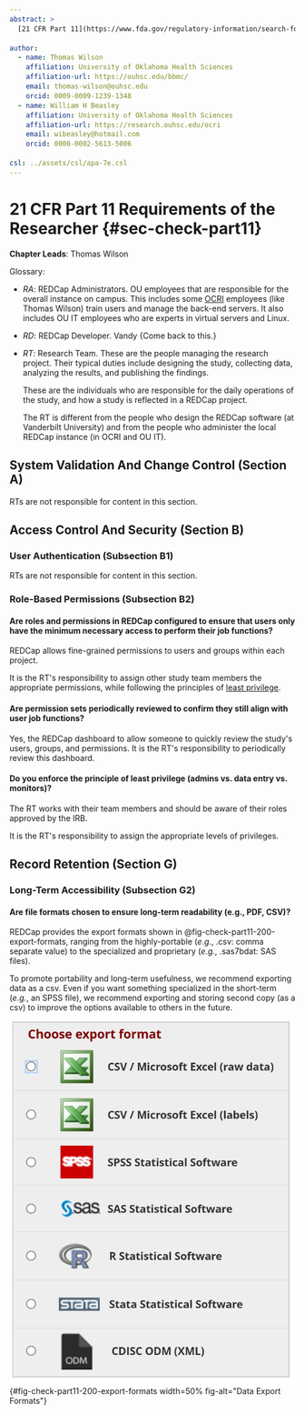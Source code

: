 ```yaml
---
abstract: >
  [21 CFR Part 11](https://www.fda.gov/regulatory-information/search-fda-guidance-documents/part-11-electronic-records-electronic-signatures-scope-and-application) is required of some OU REDCap projects, notably the projects containing data from clinical trials.  This chapter describes the elements that a research team  (RT; _i.e._, not Vanderbilt or OU's OCRI) is responsible for.

author:
  - name: Thomas Wilson
    affiliation: University of Oklahoma Health Sciences
    affiliation-url: https://ouhsc.edu/bbmc/
    email: thomas-wilson@ouhsc.edu
    orcid: 0009-0009-1239-1348
  - name: William H Beasley
    affiliation: University of Oklahoma Health Sciences
    affiliation-url: https://research.ouhsc.edu/ocri
    email: wibeasley@hotmail.com
    orcid: 0000-0002-5613-5006

csl: ../assets/csl/apa-7e.csl
---
```


# 21 CFR Part 11 Requirements of the Researcher {#sec-check-part11}

**Chapter Leads**: Thomas Wilson

Glossary:

* _RA_: REDCap Administrators.
  OU employees that are responsible for the overall instance on campus.
  This includes some [OCRI](https://research.ouhsc.edu/ocri) employees (like Thomas Wilson)
  train users and manage the back-end servers.
  It also includes OU IT employees who are experts in virtual servers and Linux.

* _RD_: REDCap Developer. Vandy {Come back to this.}

* _RT_: Research Team.
  These are the people managing the research project.
  Their typical duties include designing the study, collecting data, analyzing the results, and publishing the findings.

  These are the individuals who are responsible for the daily operations of the study,
  and how a study is reflected in a REDCap project.

  The RT is different from the people who design the REDCap software (at Vanderbilt University) and
  from the people who administer the local REDCap instance (in OCRI and OU IT).

## System Validation And Change Control (Section A)

RTs are not responsible for content in this section.

## Access Control And Security (Section B)

### User Authentication (Subsection B1)

RTs are not responsible for content in this section.

### Role-Based Permissions (Subsection B2)

#### Are roles and permissions in REDCap configured to ensure that users only have the minimum necessary access to perform their job functions?

REDCap allows fine-grained permissions to users and groups within each project.

It is the RT's responsibility to assign other study team members the appropriate permissions,
while following the principles of [least privilege](https://en.wikipedia.org/wiki/Principle_of_least_privilege).

#### Are permission sets periodically reviewed to confirm they still align with user job functions?

Yes, the REDCap dashboard to allow someone to quickly review the study's users, groups, and permissions.
It is the RT's responsibility to periodically review this dashboard.

#### Do you enforce the principle of least privilege (admins vs. data entry vs. monitors)?

The RT works with their team members and should be aware of their roles approved by the IRB.

It is the RT's responsibility to assign the appropriate levels of privileges.

## Record Retention (Section G)

### Long-Term Accessibility (Subsection G2)

#### Are file formats chosen to ensure long-term readability (e.g., PDF, CSV)?

REDCap provides the export formats shown in @fig-check-part11-200-export-formats,
ranging from the highly-portable (_e.g._, .csv: comma separate value)
to the specialized and proprietary (_e.g._, .sas7bdat: SAS files).

To promote portability and long-term usefulness,
we recommend exporting data as a csv.
Even if you want something specialized in the short-term (_e.g._, an SPSS file),
we recommend exporting and storing second copy (as a csv) to improve the options available
to others in the future.

![Data Export Formats.](images/part11/fig-check-part11-200-export-formats.png){#fig-check-part11-200-export-formats width=50% fig-alt="Data Export Formats"}
